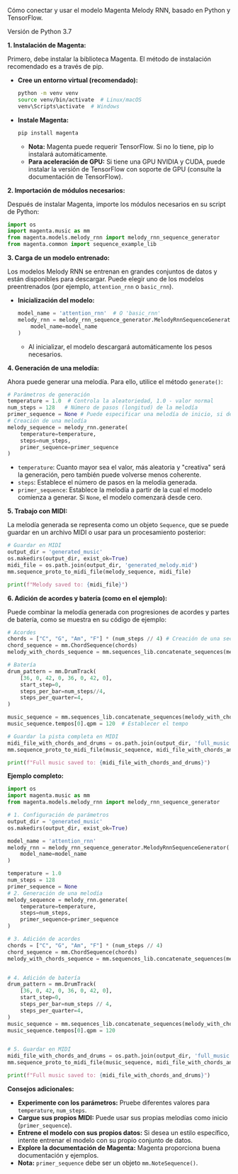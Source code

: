 Cómo conectar y usar el modelo Magenta Melody RNN, basado en Python y TensorFlow.

Versión de Python 3.7

**1. Instalación de Magenta:**

Primero, debe instalar la biblioteca Magenta. El método de instalación recomendado es a través de pip.

*   **Cree un entorno virtual (recomendado):**
    ```bash
    python -m venv venv
    source venv/bin/activate  # Linux/macOS
    venv\Scripts\activate  # Windows
    ```
*   **Instale Magenta:**
    ```bash
    pip install magenta
    ```
    *   **Nota:** Magenta puede requerir TensorFlow. Si no lo tiene, pip lo instalará automáticamente.
    *   **Para aceleración de GPU:** Si tiene una GPU NVIDIA y CUDA, puede instalar la versión de TensorFlow con soporte de GPU (consulte la documentación de TensorFlow).

**2. Importación de módulos necesarios:**

Después de instalar Magenta, importe los módulos necesarios en su script de Python:
```python
import os
import magenta.music as mm
from magenta.models.melody_rnn import melody_rnn_sequence_generator
from magenta.common import sequence_example_lib
```

**3. Carga de un modelo entrenado:**

Los modelos Melody RNN se entrenan en grandes conjuntos de datos y están disponibles para descargar. Puede elegir uno de los modelos preentrenados (por ejemplo, `attention_rnn` o `basic_rnn`).

*   **Inicialización del modelo:**
    ```python
    model_name = 'attention_rnn'  # O 'basic_rnn'
    melody_rnn = melody_rnn_sequence_generator.MelodyRnnSequenceGenerator(
        model_name=model_name
    )
    ```
    *   Al inicializar, el modelo descargará automáticamente los pesos necesarios.

**4. Generación de una melodía:**

Ahora puede generar una melodía. Para ello, utilice el método `generate()`:
```python
# Parámetros de generación
temperature = 1.0  # Controla la aleatoriedad, 1.0 - valor normal
num_steps = 128   # Número de pasos (longitud) de la melodía
primer_sequence = None # Puede especificar una melodía de inicio, si deja None, el modelo comenzará desde cero.
# Creación de una melodía
melody_sequence = melody_rnn.generate(
    temperature=temperature,
    steps=num_steps,
    primer_sequence=primer_sequence
)
```
*   `temperature`: Cuanto mayor sea el valor, más aleatoria y "creativa" será la generación, pero también puede volverse menos coherente.
*   `steps`: Establece el número de pasos en la melodía generada.
*  `primer_sequence`: Establece la melodía a partir de la cual el modelo comienza a generar. Si `None`, el modelo comenzará desde cero.

**5. Trabajo con MIDI:**

La melodía generada se representa como un objeto `Sequence`, que se puede guardar en un archivo MIDI o usar para un procesamiento posterior:
```python
# Guardar en MIDI
output_dir = 'generated_music'
os.makedirs(output_dir, exist_ok=True)
midi_file = os.path.join(output_dir, 'generated_melody.mid')
mm.sequence_proto_to_midi_file(melody_sequence, midi_file)

print(f"Melody saved to: {midi_file}")
```

**6. Adición de acordes y batería (como en el ejemplo):**

Puede combinar la melodía generada con progresiones de acordes y partes de batería, como se muestra en su código de ejemplo:
```python
# Acordes
chords = ["C", "G", "Am", "F"] * (num_steps // 4) # Creación de una secuencia de acordes por repetición
chord_sequence = mm.ChordSequence(chords)
melody_with_chords_sequence = mm.sequences_lib.concatenate_sequences(melody_sequence, chord_sequence)

# Batería
drum_pattern = mm.DrumTrack(
    [36, 0, 42, 0, 36, 0, 42, 0],
    start_step=0,
    steps_per_bar=num_steps//4,
    steps_per_quarter=4,
)

music_sequence = mm.sequences_lib.concatenate_sequences(melody_with_chords_sequence, drum_pattern)
music_sequence.tempos[0].qpm = 120  # Establecer el tempo

# Guardar la pista completa en MIDI
midi_file_with_chords_and_drums = os.path.join(output_dir, 'full_music.mid')
mm.sequence_proto_to_midi_file(music_sequence, midi_file_with_chords_and_drums)

print(f"Full music saved to: {midi_file_with_chords_and_drums}")
```

**Ejemplo completo:**

```python
import os
import magenta.music as mm
from magenta.models.melody_rnn import melody_rnn_sequence_generator

# 1. Configuración de parámetros
output_dir = 'generated_music'
os.makedirs(output_dir, exist_ok=True)

model_name = 'attention_rnn'
melody_rnn = melody_rnn_sequence_generator.MelodyRnnSequenceGenerator(
    model_name=model_name
)

temperature = 1.0
num_steps = 128
primer_sequence = None
# 2. Generación de una melodía
melody_sequence = melody_rnn.generate(
    temperature=temperature,
    steps=num_steps,
    primer_sequence=primer_sequence
)

# 3. Adición de acordes
chords = ["C", "G", "Am", "F"] * (num_steps // 4)
chord_sequence = mm.ChordSequence(chords)
melody_with_chords_sequence = mm.sequences_lib.concatenate_sequences(melody_sequence, chord_sequence)


# 4. Adición de batería
drum_pattern = mm.DrumTrack(
    [36, 0, 42, 0, 36, 0, 42, 0],
    start_step=0,
    steps_per_bar=num_steps // 4,
    steps_per_quarter=4,
)
music_sequence = mm.sequences_lib.concatenate_sequences(melody_with_chords_sequence, drum_pattern)
music_sequence.tempos[0].qpm = 120


# 5. Guardar en MIDI
midi_file_with_chords_and_drums = os.path.join(output_dir, 'full_music.mid')
mm.sequence_proto_to_midi_file(music_sequence, midi_file_with_chords_and_drums)

print(f"Full music saved to: {midi_file_with_chords_and_drums}")

```

**Consejos adicionales:**

*   **Experimente con los parámetros:** Pruebe diferentes valores para `temperature`, `num_steps`.
*   **Cargue sus propios MIDI:** Puede usar sus propias melodías como inicio (`primer_sequence`).
*   **Entrene el modelo con sus propios datos:** Si desea un estilo específico, intente entrenar el modelo con su propio conjunto de datos.
*   **Explore la documentación de Magenta:** Magenta proporciona buena documentación y ejemplos.
*  **Nota:** `primer_sequence` debe ser un objeto `mm.NoteSequence()`.
